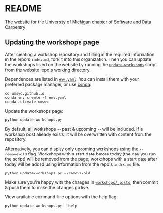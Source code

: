 README
====================

The [website](https://umswc.github.io) for the University of Michigan chapter of Software and Data Carpentry


## Updating the workshops page

After creating a workshop repository and filling in the required information in the repo's `index.md`, fork it into this organization.
Then you can update the workshops listed on the website by running the [`update-workshops`](update-workshops.py) script from the website repo's working directory.

Dependences are listed in [`env.yaml`](env.yaml).
You can install them with your preferred package manager, or use [conda](https://docs.conda.io/en/latest/miniconda.html):

```
cd umswc.github.io
conda env create -f env.yaml
conda activate umswc
```

Update the workshops page:
```
python update-workshops.py
```

By default, all workshops -- past & upcoming -- will be included.
If a workshop post already exists, it will be overwritten with content from the repository.

Alternatively, you can display only upcoming workshops using the `--remove-old` flag.
Workshops with a start date before today (the day you run the script) will be removed from the page;
workshops with a start date after today will be added using information from the repo's `index.md` file.
```
python update-workshops.py --remove-old
```

Make sure you're happy with the changes in [`workshops/_posts`](workshops/_posts), then commit & push them to make the changes go live.

View available command-line options with the help flag:
```
python update-workshops.py --help
```
